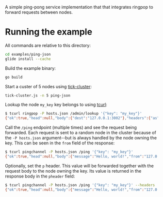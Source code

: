 A simple ping-pong service implementation that that integrates ringpop to forward requests between nodes.

# Running the example

All commands are relative to this directory:
```bash
cd examples/ping-json
glide install --cache
```

Build the example binary:
```bash
go build
```

Start a custer of 5 nodes using [tick-cluster][1]:
```bash
tick-cluster.js -n 5 ping-json
```

Lookup the node `my_key` key belongs to using [tcurl][2]:
```bash
$ tcurl ringpop -P hosts.json /admin/lookup '{"key": "my_key"}'
{"ok":true,"head":null,"body":{"dest":"127.0.0.1:3002"},"headers":{"as":"json"},"trace":"88c8217f8ce220fd"}
```

Call the `/ping` endpoint (multiple times) and see the request being forwarded. Each request is sent to a random node in the cluster because of the `-P hosts.json` argument--but is always handled by the node owning the key. This can be seen in the `from` field of the response:
```bash
$ tcurl pingchannel -P hosts.json /ping '{"key": "my_key"}'
{"ok":true,"head":null,"body":{"message":"Hello, world!","from":"127.0.0.1:3002","p":""},"headers":{"as":"json"},"trace":"825d0c582c758aa5"}
```

Optionally, set the `p` header. This value will be forwarded together with the request body to the node owning the key. Its value is returned in the response body in the `pheader` field:
```bash
$ tcurl pingchannel -P hosts.json /ping '{"key": "my_key"}' --headers '{"p": "my_header"}'
{"ok":true,"head":null,"body":{"message":"Hello, world!","from":"127.0.0.1:3002","pheader":"my_header"},"headers":{"as":"json"},"trace":"36b2a16b57b92945"}
```

[1]:https://github.com/uber/ringpop-common/
[2]:https://github.com/uber/tcurl
